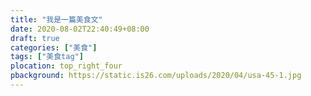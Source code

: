 ```yaml
---
title: "我是一篇美食文"
date: 2020-08-02T22:40:49+08:00
draft: true
categories: ["美食"]
tags: ["美食tag"]
plocation: top_right_four
pbackground: https://static.is26.com/uploads/2020/04/usa-45-1.jpg
---
```


